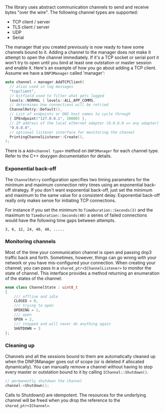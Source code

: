 The library uses abstract communication channels to send and receive bytes "over the wire". The following
channel types are supported:

* TCP client / server
* TLS client / server
* UDP
* Serial

The manager that you created previously is now ready to have some channels bound to it. Adding a channel to the manager
does not make it attempt to open the channel immediately. If it's a TCP socket or serial port it won't try to open until you bind at least one outstation
or master session and enable it. Here's an example of how you go about adding a TCP client. Assume we have a `DNP3Manager` called 'manager':

```c++
auto channel = manager.AddTCPClient(
  // alias used in log messages
  "tcpclient",
  // bitfield used to filter what gets logged
  levels::NORMAL | levels::ALL_APP_COMMS,
  // determines how connections will be retried
  ChannelRetry::Default(),
  // List of endpoints or DNS host names to cycle through
  { IPEndpoint("127.0.0.1", 20000) },
  // IP address of the local ethernet adapter (0.0.0.0 == any adapter)
  "0.0.0.0",
  // optional listener interface for monitoring the channel
  PrintingChannelListener::Create(),
);
```

There is a `Add<channel type>` method on `DNP3Manager` for each channel type. Refer to the C++ doxygen documentation
for details.
 

### Exponential back-off

The `ChannelRetry` configuration specifies two timing parameters for the minimum and maximum connection retry times using an exponential back-off strategy. If you don't want
exponential back-off, just set the minimum and maximum to the same value for a consistent delay. Exponential back-off really only makes sense for initiating TCP connections.

For instance if you set the minimum to `TimeDuration::Seconds(3)` and the maximum to `TimeDuration::Seconds(40)` a series of failed connections would have the following
time gaps between attempts.


`3, 6, 12, 24, 40, 40, .....`

### Monitoring channels

Most of the time your communication channel is open and passing dnp3 traffic back and forth. Sometimes, however, things can go wrong with your network or you have mis-configured your connection. When
creating your channel, you can pass in a `shared_ptr<IChannelListener>` to monitor the state of channel. This interface provides a method returning an enumeration of the states of the channel:

```c++
enum class ChannelState : uint8_t
{
	/// offline and idle
	CLOSED = 0,
	/// trying to open
	OPENING = 1,
	/// open
	OPEN = 2,
	/// stopped and will never do anything again
	SHUTDOWN = 3
};
```

### Cleaning up

Channels and all the sessions bound to them are automatically cleaned up when the DNP3Manager goes out of scope
(or is deleted if allocated dynamically). You can manually remove a channel without having to stop every master or outstation bound
to it by calling `IChannel::Shutdown()`.

```c++
// permanently shutdown the channel
channel->Shutdown();
```

Calls to Shutdown() are idempotent. The resources for the underlying channel will be freed
when you drop the reference to the `shared_ptr<IChannel>`.
